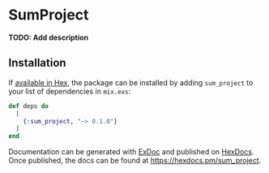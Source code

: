 # SumProject

**TODO: Add description**

## Installation

If [available in Hex](https://hex.pm/docs/publish), the package can be installed
by adding `sum_project` to your list of dependencies in `mix.exs`:

```elixir
def deps do
  [
    {:sum_project, "~> 0.1.0"}
  ]
end
```

Documentation can be generated with [ExDoc](https://github.com/elixir-lang/ex_doc)
and published on [HexDocs](https://hexdocs.pm). Once published, the docs can
be found at <https://hexdocs.pm/sum_project>.

